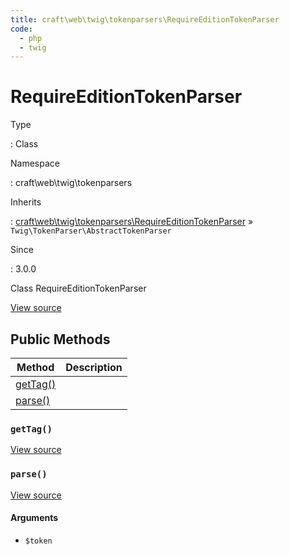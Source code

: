 ```yaml
---
title: craft\web\twig\tokenparsers\RequireEditionTokenParser
code:
  - php
  - twig
---
```


# RequireEditionTokenParser

Type

:   Class

Namespace

:   craft\web\twig\tokenparsers

Inherits

:   [craft\web\twig\tokenparsers\RequireEditionTokenParser](craft-web-twig-tokenparsers-requireeditiontokenparser.md) &raquo;
`Twig\TokenParser\AbstractTokenParser`

Since

:   3.0.0



Class RequireEditionTokenParser





[View source](https://github.com/craftcms/cms/blob/master/src/web/twig/tokenparsers/RequireEditionTokenParser.php)






## Public Methods

| Method                                                                             | Description
| ---------------------------------------------------------------------------------- | -----------
| [getTag()](craft-web-twig-tokenparsers-requireeditiontokenparser.md#method-gettag) |
| [parse()](craft-web-twig-tokenparsers-requireeditiontokenparser.md#method-parse)   |

### `getTag()`










[View source](https://github.com/craftcms/cms/blob/master/src/web/twig/tokenparsers/RequireEditionTokenParser.php#L44-L47)






### `parse()`










[View source](https://github.com/craftcms/cms/blob/master/src/web/twig/tokenparsers/RequireEditionTokenParser.php#L26-L39)


#### Arguments

- `$token`











